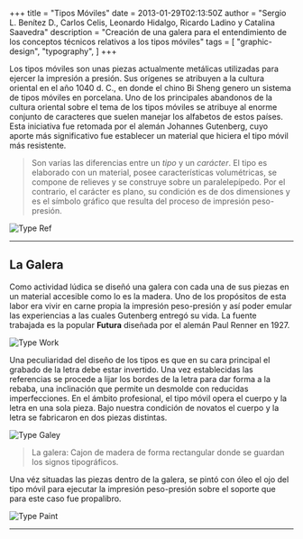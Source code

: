 +++
title = "Tipos Móviles"
date = 2013-01-29T02:13:50Z
author = "Sergio L. Benítez D., Carlos Celis, Leonardo Hidalgo, Ricardo Ladino y Catalina Saavedra"
description = "Creación de una galera para el entendimiento de los conceptos técnicos relativos a los tipos móviles"
tags = [
    "graphic-design",
    "typography",
]
+++

Los tipos móviles son unas piezas actualmente metálicas utilizadas para ejercer la impresión a presión. Sus orígenes se atribuyen a la cultura oriental en el año 1040 d. C., en donde el chino Bi Sheng genero un sistema de tipos móviles en porcelana. Uno de los principales abandonos de la cultura oriental sobre el tema de los tipos móviles se atribuye al enorme conjunto de caracteres que suelen manejar los alfabetos de estos países. Esta iniciativa fue retomada por el alemán Johannes Gutenberg, cuyo aporte más significativo fue establecer un material que hiciera el tipo móvil más resistente.

> Son varias las diferencias entre un _tipo_ y un _carácter_. El tipo es elaborado con un material, posee características volumétricas, se compone de relieves y se construye sobre un paralelepípedo. Por el contrario, el carácter es plano, su condición es de dos dimensiones y es el símbolo gráfico que resulta del proceso de impresión peso-presión.

![Type Ref](../../images/tipos_moviles/01-types.jpg)

* * *

## La Galera

Como actividad lúdica se diseñó una galera con cada una de sus piezas en un material accesible como lo es la madera. Uno de los propósitos de esta labor era vivir en carne propia la impresión peso-presión y así poder emular las experiencias a las cuales Gutenberg entregó su vida. La fuente trabajada es la popular  __Futura__ diseñada por el alemán Paul Renner en 1927.

![Type Work](../../images/tipos_moviles/02-types.jpg)

Una peculiaridad del diseño de los tipos es que en su cara principal el grabado de la letra debe estar invertido. Una vez establecidas las referencias se procede a lijar los bordes de la letra para dar forma a la rebaba, una inclinación que permite un desmolde con reducidas imperfecciones. En el ámbito profesional, el tipo móvil opera el cuerpo y la letra en una sola pieza. Bajo nuestra condición de novatos el cuerpo y la letra se fabricaron en dos piezas distintas.

![Type Galey](../../images/tipos_moviles/03-types.jpg)

> La galera: Cajon de madera de forma rectangular donde se guardan los signos tipográficos.

Una véz situadas las piezas dentro de la galera, se pintó con óleo el ojo del tipo móvil para ejecutar la impresión peso-presión sobre el soporte que para este caso fue propalibro.


![Type Paint](../../images/tipos_moviles/04-types.jpg)

* * *
